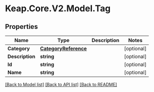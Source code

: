 # Keap.Core.V2.Model.Tag

## Properties

Name | Type | Description | Notes
------------ | ------------- | ------------- | -------------
**Category** | [**CategoryReference**](CategoryReference.md) |  | [optional] 
**Description** | **string** |  | [optional] 
**Id** | **string** |  | [optional] 
**Name** | **string** |  | [optional] 

[[Back to Model list]](../README.md#documentation-for-models) [[Back to API list]](../README.md#documentation-for-api-endpoints) [[Back to README]](../README.md)

